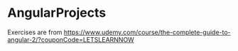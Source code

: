# AngularProjects
Exercises are from https://www.udemy.com/course/the-complete-guide-to-angular-2/?couponCode=LETSLEARNNOW
